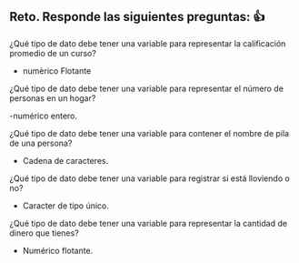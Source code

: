 ## Reto. Responde las siguientes preguntas: 👍
¿Qué tipo de dato debe tener una variable para representar la calificación promedio de un
curso?

- numèrico Flotante


¿Qué tipo de dato debe tener una variable para representar el número de personas en un
hogar?

-numérico entero.

¿Qué tipo de dato debe tener una variable para contener el nombre de pila de una persona?

- Cadena de caracteres.

¿Qué tipo de dato debe tener una variable para registrar si está lloviendo o no?

- Caracter de tipo único.

¿Qué tipo de dato debe tener una variable para representar la cantidad de dinero que
tienes?

- Numérico flotante.
